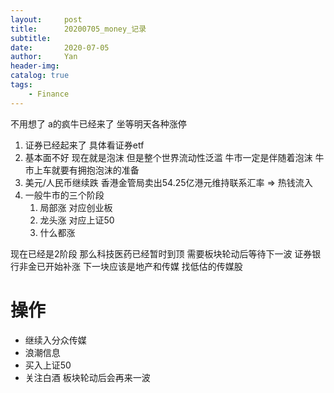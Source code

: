 ```yaml
---
layout:     post
title:      20200705_money_记录
subtitle:   
date:       2020-07-05
author:     Yan
header-img: 
catalog: true
tags:
    - Finance
---
```


不用想了 a的疯牛已经来了 坐等明天各种涨停
1. 证券已经起来了 具体看证券etf
2. 基本面不好 现在就是泡沫 但是整个世界流动性泛滥 牛市一定是伴随着泡沫 牛市上车就要有拥抱泡沫的准备
3. 美元/人民币继续跌 香港金管局卖出54.25亿港元维持联系汇率 => 热钱流入
4. 一般牛市的三个阶段
    1. 局部涨 对应创业板
    2. 龙头涨 对应上证50
    3. 什么都涨

现在已经是2阶段 那么科技医药已经暂时到顶 需要板块轮动后等待下一波
证券银行非金已开始补涨 下一块应该是地产和传媒 找低估的传媒股

 

# 操作
- 继续入分众传媒
- 浪潮信息
- 买入上证50
- 关注白酒 板块轮动后会再来一波
  
